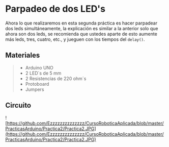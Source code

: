 # Parpadeo de dos LED's

Ahora lo que realizaremos en esta segunda práctica es hacer parpadear dos leds simultáneamente, la explicación es similar a la anterior solo que ahora son dos leds, se recomienda que ustedes aparte de esto aumente más leds, tres, cuatro, etc., y jueguen con los tiempos del ``delay()``.

## Materiales
> - Arduino UNO
> - 2 LED´s de 5 mm
> - 2 Resistencias de 220 ohm´s 
> - Protoboard 
> - Jumpers

## Circuito
![https://github.com/Ezzzzzzzzzzzzzz/CursoRoboticaAplicada/blob/master/PracticasArduino/Practica2/Practica2.JPG](https://github.com/Ezzzzzzzzzzzzzz/CursoRoboticaAplicada/blob/master/PracticasArduino/Practica2/Practica2.JPG)


<!--stackedit_data:
eyJoaXN0b3J5IjpbLTE0MjQzNjU5MjYsLTczMDc5Nzg2NF19
-->